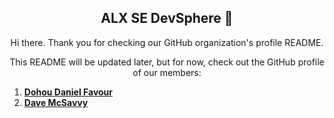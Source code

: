 <h2 align=center><strong>ALX SE DevSphere 🗻</strong></h2>
<p align=center>Hi there. Thank you for checking our GitHub organization's profile README.</p>

<p align=center>This README will be updated later, but for now, check out the GitHub profile of our members:</p>

1. <strong><a href="https://github.com/dohoudaniel">Dohou Daniel Favour</a></strong>
2. <strong><a href="https://github.com/mcsavvy">Dave McSavvy</a></strong>
<!-- <strong><a href="https://github.com"></a></strong> -->

<!--

**Here are some ideas to get you started:**

🙋‍♀️ A short introduction - what is your organization all about?
🌈 Contribution guidelines - how can the community get involved?
👩‍💻 Useful resources - where can the community find your docs? Is there anything else the community should know?
🍿 Fun facts - what does your team eat for breakfast?
🧙 Remember, you can do mighty things with the power of [Markdown](https://docs.github.com/github/writing-on-github/getting-started-with-writing-and-formatting-on-github/basic-writing-and-formatting-syntax)
-->
